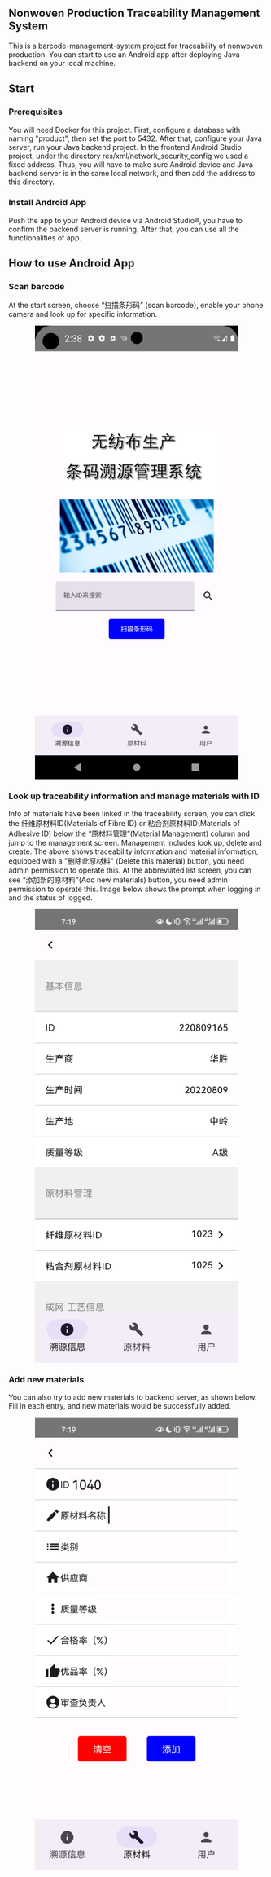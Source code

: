 ## Nonwoven Production Traceability Management System
This is a barcode-management-system project for traceability of nonwoven production. You can start to use an Android app after deploying Java backend on your local machine.
## Start
### Prerequisites
You will need Docker for this project. First, configure a database with naming "product", then set the port to 5432. After that, configure your Java server, run your Java backend project.
In the frontend Android Studio project, under the directory res/xml/network_security_config we used a fixed address. Thus, you will have to make sure Android device and Java backend server is in the same local network, and then add the address to this directory.
### Install Android App
Push the app to your Android device via Android Studio®, you have to confirm the backend server is running. After that, you can use all the functionalities of app.
## How to use Android App
### Scan barcode
At the start screen, choose “扫描条形码” (scan barcode), enable your phone camera and look up for specific information.
<div style="display: flex; justify-content: space-around;">
 <img src="https://github.com/yangyang03-dev/nonwoven-production-traceability-management-system/blob/main/assets/camera.png" alt="扫码界面" width="400" >
</div>

### Look up traceability information and manage materials with ID
Info of materials have been linked in the traceability screen, you can click the 纤维原材料ID(Materials of Fibre ID) or 粘合剂原材料ID(Materials of Adhesive ID) below the “原材料管理”(Material Management) column and jump to the management screen. Management includes look up, delete and create. The above shows traceability information and material information, equipped with a "删除此原材料" (Delete this material) button, you need admin permission to operate this. 
 At the abbreviated list screen, you can see “添加新的原材料”(Add new materials) button, you need admin permission to operate this. Image below shows the prompt when logging in and the status of logged.
<div style="display: flex; justify-content: space-around;">
<img src="https://github.com/yangyang03-dev/nonwoven-production-traceability-management-system/blob/main/assets/tracability.jpg" alt="管理界面" width="400" >
</div>

### Add new materials
You can also try to add new materials to backend server, as shown below. Fill in each entry, and new materials would be successfully added.
<div style="display: flex; justify-content: space-around;">
<img src="https://github.com/yangyang03-dev/nonwoven-production-traceability-management-system/blob/main/assets/create.jpg" alt="添加界面" width="400">
</div>

